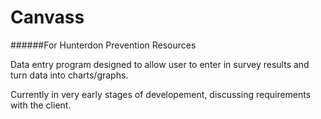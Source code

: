 # Canvass
######For Hunterdon Prevention Resources

Data entry program designed to allow user to enter in survey results and turn data into charts/graphs.

Currently in very early stages of developement, discussing requirements with the client.
